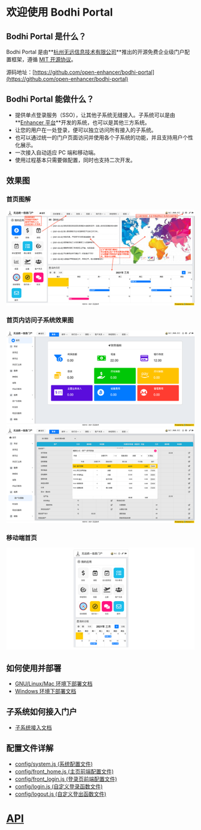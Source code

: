 # 欢迎使用 Bodhi Portal

## Bodhi Portal 是什么？
Bodhi Portal 是由**[杭州无远信息技术有限公司](https://wuyuan.io)**推出的开源免费企业级门户配置框架，遵循 [MIT 开源协议](https://mit-license.org)。

源码地址：[https://github.com/open-enhancer/bodhi-portal](https://github.com/open-enhancer/bodhi-portal)

## Bodhi Portal 能做什么？
- 提供单点登录服务（SSO），让其他子系统无缝接入。子系统可以是由 **[Enhancer 平台](https://wuyuan.io)**开发的系统，也可以是其他三方系统。
- 让您的用户在一处登录，便可以独立访问所有接入的子系统。
- 也可以通过统一的门户页面访问并使用各个子系统的功能，并且支持用户个性化展示。
- 一次接入自动适应 PC 端和移动端。
- 使用过程基本只需要做配置，同时也支持二次开发。

## 效果图

### 首页图解
![首页图解](./portal-1.png)

### 首页内访问子系统效果图
![首页内访问子系统效果图](./portal-2.png)
![首页内访问子系统效果图](./portal-3.png)

### 移动端首页
![移动端首页](./portal-m-2.png)

## 如何使用并部署
- [GNU/Linux/Mac 环境下部署文档](./deploy_gnu.md)
- [Windows 环境下部署文档](./deploy_win.md)

## 子系统如何接入门户
- [子系统接入文档](./how_to_access_portal.md)

## 配置文件详解

- [config/system.js (系统配置文件)](./config_system.md)
- [config/front_home.js (主页前端配置文件)](./config_front_home.md)
- [config/front_login.js (登录页前端配置文件)](./config_front_login.md)
- [config/login.js (自定义登录函数文件)](./config_login.md)
- [config/logout.js (自定义登出函数文件)](./config_logout.md)

# [API](./api.md)



